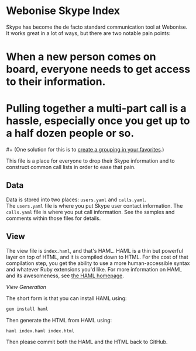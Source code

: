 Webonise Skype Index
========================

Skype has become the de facto standard communication tool at Webonise. It works great in a lot of ways, but there are two notable pain points:
# When a new person comes on board, everyone needs to get access to their information.
# Pulling together a multi-part call is a hassle, especially once you get up to a half dozen people or so.
#+ (One solution for this is to [create a grouping in your favorites](http://blogs.skype.com/2013/05/09/7-tips-for-a-great-group-chat-on-skype/).)

This file is a place for everyone to drop their Skype information and to construct common call lists in order to ease that pain.

Data
------

Data is stored into two places: `users.yaml` and `calls.yaml`.  
The `users.yaml` file is where you put Skype user contact information.
The `calls.yaml` file is where you put call information.
See the samples and comments within those files for details.

View
-----

The view file is `index.haml`, and that's HAML. HAML is a thin but powerful layer on top of HTML, and it is compiled down to HTML. For the cost of that compilation
step, you get the ability to use a more human-accessible syntax and whatever Ruby extensions you'd like.
For more information on HAML and its awesomeness, see [the HAML homepage](http://haml.info/). 

*View Generation*

The short form is that you can install HAML using:

```bash
gem install haml
```

Then generate the HTML from HAML using:

```bash
haml index.haml index.html
```

Then please commit both the HAML and the HTML back to GitHub.
